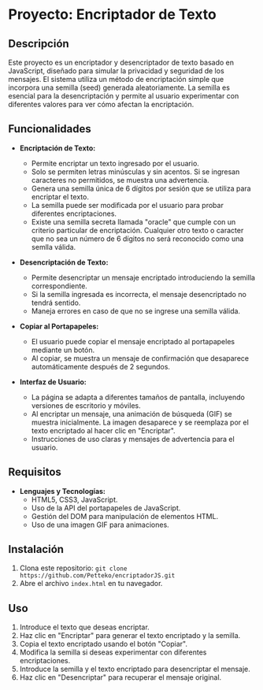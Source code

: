 # Proyecto: Encriptador de Texto

## Descripción
Este proyecto es un encriptador y desencriptador de texto basado en JavaScript, diseñado para simular la privacidad y seguridad de los mensajes. El sistema utiliza un método de encriptación simple que incorpora una semilla (seed) generada aleatoriamente. La semilla es esencial para la desencriptación y permite al usuario experimentar con diferentes valores para ver cómo afectan la encriptación.

## Funcionalidades
- **Encriptación de Texto:**
  - Permite encriptar un texto ingresado por el usuario.
  - Solo se permiten letras minúsculas y sin acentos. Si se ingresan caracteres no permitidos, se muestra una advertencia.
  - Genera una semilla única de 6 dígitos por sesión que se utiliza para encriptar el texto.
  - La semilla puede ser modificada por el usuario para probar diferentes encriptaciones.
  - Existe una semilla secreta llamada "oracle" que cumple con un criterio particular de encriptación. Cualquier otro texto o caracter que no sea un número de 6    dígitos no será reconocido como una semlla válida.

- **Desencriptación de Texto:**
  - Permite desencriptar un mensaje encriptado introduciendo la semilla correspondiente.
  - Si la semilla ingresada es incorrecta, el mensaje desencriptado no tendrá sentido.
  - Maneja errores en caso de que no se ingrese una semilla válida.

- **Copiar al Portapapeles:**
  - El usuario puede copiar el mensaje encriptado al portapapeles mediante un botón.
  - Al copiar, se muestra un mensaje de confirmación que desaparece automáticamente después de 2 segundos.

- **Interfaz de Usuario:**
  - La página se adapta a diferentes tamaños de pantalla, incluyendo versiones de escritorio y móviles.
  - Al encriptar un mensaje, una animación de búsqueda (GIF) se muestra inicialmente. La imagen desaparece y se reemplaza por el texto encriptado al hacer clic en "Encriptar".
  - Instrucciones de uso claras y mensajes de advertencia para el usuario.

## Requisitos
- **Lenguajes y Tecnologías:**
  - HTML5, CSS3, JavaScript.
  - Uso de la API del portapapeles de JavaScript.
  - Gestión del DOM para manipulación de elementos HTML.
  - Uso de una imagen GIF para animaciones.

## Instalación
1. Clona este repositorio: `git clone https://github.com/Petteko/encriptadorJS.git`
2. Abre el archivo `index.html` en tu navegador.

## Uso
1. Introduce el texto que deseas encriptar.
2. Haz clic en "Encriptar" para generar el texto encriptado y la semilla.
3. Copia el texto encriptado usando el botón "Copiar".
4. Modifica la semilla si deseas experimentar con diferentes encriptaciones.
5. Introduce la semilla y el texto encriptado para desencriptar el mensaje.
6. Haz clic en "Desencriptar" para recuperar el mensaje original.
